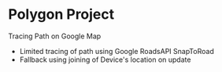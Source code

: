 # Polygon Project
Tracing Path on Google Map

* Limited tracing of path using Google RoadsAPI SnapToRoad
* Fallback using joining of Device's location on update
